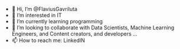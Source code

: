 - 👋 Hi, I’m @FlaviusGavriluta
- 👀 I’m interested in IT
- 🌱 I’m currently learning programming
- 💞️ I’m looking to collaborate with Data Scientists, Machine Learning Engineers, and Content creators, and developers ...
- 📫 How to reach me: LinkedIN

<!---
FlaviusGavriluta/FlaviusGavriluta is a ✨ special ✨ repository because its `README.md` (this file) appears on your GitHub profile.
You can click the Preview link to take a look at your changes.
--->
